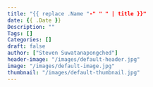 ```yaml
---
title: "{{ replace .Name "-" " " | title }}"
date: {{ .Date }}
Description: ""
Tags: []
Categories: []
draft: false
author: ["Steven Suwatanapongched"]
header-image: "/images/default-header.jpg"
image: "/images/default-image.jpg"
thumbnail: "/images/default-thumbnail.jpg"
---
```


